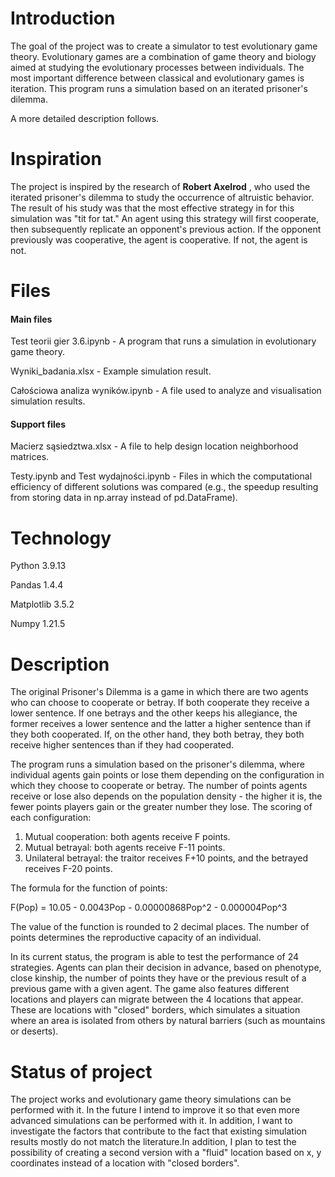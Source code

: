 # Introduction
The goal of the project was to create a simulator to test evolutionary game theory. Evolutionary games are a combination of game theory and biology aimed at studying the evolutionary processes between individuals. The most important difference 
between classical and evolutionary games is iteration. This program runs a simulation based on an iterated prisoner's dilemma. 

A more detailed description follows.
# Inspiration
The project is inspired by the research of **Robert Axelrod** , who used the iterated prisoner's dilemma to study the occurrence of altruistic behavior. The result of his study was that the most effective strategy in for this simulation was 
"tit for tat." An agent using this strategy will first cooperate, then subsequently replicate an opponent's previous action. If the opponent previously was cooperative, the agent is cooperative. If not, the agent is not.
# Files
#### Main files
Test teorii gier 3.6.ipynb - A program that runs a simulation in evolutionary game theory.

Wyniki_badania.xlsx - Example simulation result.

Całościowa analiza wyników.ipynb - A file used to analyze and visualisation simulation results.
#### Support files
Macierz sąsiedztwa.xlsx - A file to help design location neighborhood matrices.

Testy.ipynb and Test wydajności.ipynb - Files in which the computational efficiency of different solutions was compared (e.g., the speedup resulting from storing data in np.array instead of pd.DataFrame).
# Technology
Python 3.9.13

Pandas 1.4.4

Matplotlib 3.5.2

Numpy 1.21.5
# Description
The original Prisoner's Dilemma is a game in which there are two agents who can choose to cooperate or betray. If both cooperate they receive a lower sentence. If one betrays and the other keeps his allegiance, the former receives a lower 
sentence and the latter a higher sentence than if they both cooperated. If, on the other hand, they both betray, they both receive higher sentences than if they had cooperated.

The program runs a simulation based on the prisoner's dilemma, where individual agents gain points or lose them depending on the configuration in which they choose to cooperate or betray. The number of points agents receive or lose also depends
on the population density - the higher it is, the fewer points players gain or the greater number they lose. The scoring of each configuration:
1. Mutual cooperation: both agents receive F points.
2. Mutual betrayal: both agents receive F-11 points.
3. Unilateral betrayal: the traitor receives F+10 points, and the betrayed receives F-20 points.

The formula for the function of points:

F(Pop) = 10.05 - 0.0043Pop - 0.00000868Pop^2 - 0.000004Pop^3

The value of the function is rounded to 2 decimal places. The number of points determines the reproductive capacity of an individual.

In its current status, the program is able to test the performance of 24 strategies. Agents can plan their decision in advance, based on phenotype, close kinship, the number of points they have or the previous result of a previous game with 
a given agent. The game also features different locations and players can migrate between the 4 locations that appear. These are locations with "closed" borders, which simulates a situation where an area is isolated from others by natural 
barriers (such as mountains or deserts).
# Status of project
The project works and evolutionary game theory simulations can be performed with it. In the future I intend to improve it so that even more advanced simulations can be performed with it. In addition, I want to investigate the factors that 
contribute to the fact that existing simulation results mostly do not match the literature.In addition, I plan to test the possibility of creating a second version with a "fluid" location based on x, y coordinates instead of a location with 
"closed borders".
